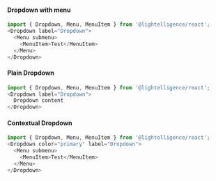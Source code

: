 #### Dropdown with menu

```js
import { Dropdown, Menu, MenuItem } from '@lightelligence/react';
<Dropdown label="Dropdown">
  <Menu submenu>
    <MenuItem>Test</MenuItem>
  </Menu>
</Dropdown>
```

#### Plain Dropdown

```js
import { Dropdown, Menu, MenuItem } from '@lightelligence/react';
<Dropdown label="Dropdown">
  Dropdown content
</Dropdown>
```

#### Contextual Dropdown

```js
import { Dropdown, Menu, MenuItem } from '@lightelligence/react';
<Dropdown color="primary" label="Dropdown">
  <Menu submenu>
    <MenuItem>Test</MenuItem>
  </Menu>
</Dropdown>
```
